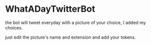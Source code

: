 # WhatADayTwitterBot
the bot will tweet everyday with a picture of your choice, I added my choices.

just edit the picture's name and extension and add your tokens. 
